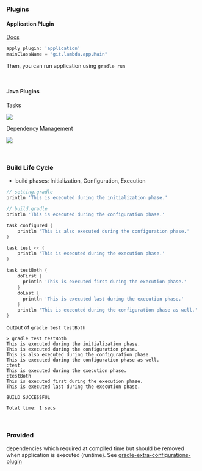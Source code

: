 ### Plugins

#### Application Plugin

[Docs](http://gradle.org/docs/current/userguide/application_plugin.html)


```gradle
apply plugin: 'application'
mainClassName = "git.lambda.app.Main"

```

Then, you can run application using `gradle run`

<br/>

#### Java Plugins

Tasks

![](http://gradle.org/docs/current/userguide/img/javaPluginTasks.png)

Dependency Management

![](http://www.sinking.in/blog/wp-content/uploads/2013/12/gradle_configurations_and_sourcesets-1024x276.png)



<br/>

### Build Life Cycle

- build phases: Initialization, Configuration, Execution

```gradle
// setting.gradle
println 'This is executed during the initialization phase.'

// build.gradle
println 'This is executed during the configuration phase.'

task configured {
    println 'This is also executed during the configuration phase.'
}

task test << {
    println 'This is executed during the execution phase.'
}

task testBoth {
    doFirst {
      println 'This is executed first during the execution phase.'
    }
    doLast {
      println 'This is executed last during the execution phase.'
    }
    println 'This is executed during the configuration phase as well.'
}
```

output of `gradle test testBoth`

```
> gradle test testBoth
This is executed during the initialization phase.
This is executed during the configuration phase.
This is also executed during the configuration phase.
This is executed during the configuration phase as well.
:test
This is executed during the execution phase.
:testBoth
This is executed first during the execution phase.
This is executed last during the execution phase.

BUILD SUCCESSFUL

Total time: 1 secs
```

<br/>

### Provided

dependencies which required at compiled time but should be removed when application is executed (runtime). See [gradle-extra-configurations-plugin](https://github.com/nebula-plugins/gradle-extra-configurations-plugin)
